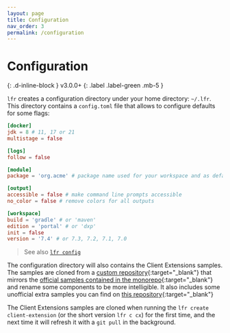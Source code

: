 ```yaml
---
layout: page
title: Configuration
nav_order: 3
permalink: /configuration
---
```


# Configuration
{: .d-inline-block }
v3.0.0+
{: .label .label-green .mb-5 }

`lfr` creates a configuration directory under your home directory: `~/.lfr`. This directory contains a `config.toml` file that allows to configure defaults for some flags:

```toml
[docker]
jdk = 8 # 11, 17 or 21
multistage = false

[logs]
follow = false

[module]
package = 'org.acme' # package name used for your workspace and as default base for your modules

[output]
accessible = false # make command line prompts accessible
no_color = false # remove colors for all outputs

[workspace]
build = 'gradle' # or 'maven'
edition = 'portal' # or 'dxp'
init = false
version = '7.4' # or 7.3, 7.2, 7.1, 7.0
```
> See also [`lfr config`](/cmd/config)

The configuration directory will also contains the Client Extensions samples. The samples are cloned from a [custom repository](https://github.com/lgdd/liferay-client-extensions-samples){:target="_blank"} that mirrors the [official samples contained in the monorepo](https://github.com/liferay/liferay-portal/tree/master/workspaces/liferay-sample-workspace/client-extensions){:target="_blank"} and rename some components to be more intelligible. It also includes some unofficial extra samples you can find on [this repository](https://github.com/lgdd/liferay-client-extensions-extra-samples){:target="_blank"}

The Client Extensions samples are cloned when running the `lfr create client-extension` (or the short version `lfr c cx`) for the first time, and the next time it will refresh it with a `git pull` in the background.